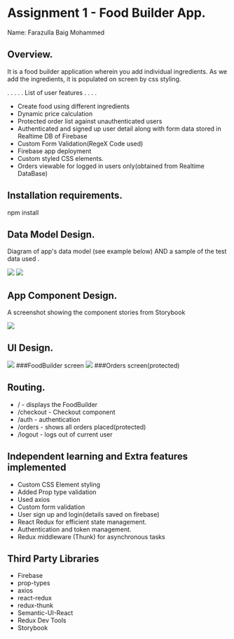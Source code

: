 # Assignment 1 - Food Builder App.

Name: Farazulla Baig Mohammed

## Overview.
It is a food builder application wherein you add individual ingredients. As we add the ingredients, it is populated on screen by css styling.


 . . . . . List of user features . . . . 
 
 + Create food using different ingredients
 + Dynamic price calculation
 + Protected order list against unauthenticated users
 + Authenticated and signed up user detail along with form data stored in Realtime DB of Firebase
 + Custom Form Validation(RegeX Code used)
 + Firebase app deployment
 + Custom styled CSS elements.
 + Orders viewable for logged in users only(obtained from Realtime DataBase)
 

## Installation requirements.

npm install

## Data Model Design.

Diagram of app's data model (see example below) AND a sample of the test data used .

![][model1]
![][model2]

## App Component Design.

A screenshot showing the component stories from Storybook  

![][stories]


## UI Design.


![][image1] 
###FoodBuilder screen
![][image2] 
###Orders screen(protected)


## Routing.

+ / - displays the FoodBuilder
+ /checkout - Checkout component
+ /auth - authentication
+ /orders - shows all orders placed(protected)
+ /logout - logs out of current user


## Independent learning and Extra features implemented

 + Custom CSS Element styling
 + Added Prop type validation
 + Used axios
 + Custom form validation
 + User sign up and login(details saved on firebase)
 + React Redux for efficient state management.
 + Authentication and token management.
 + Redux middleware (Thunk) for asynchronous tasks
 
 ## Third Party Libraries 

 + Firebase
 + prop-types
 + axios
 + react-redux
 + redux-thunk
 + Semantic-UI-React
 + Redux Dev Tools
 + Storybook


[model1]: ./data.jpg
[model2]: ./model2.png
[image1]: ./screen1.png
[image2]: ./screen2.png
[stories]: ./storybook.png
